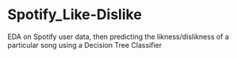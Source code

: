 # Spotify_Like-Dislike
EDA on Spotify user data, then predicting the likness/dislikness of a particular song using a Decision Tree Classifier
